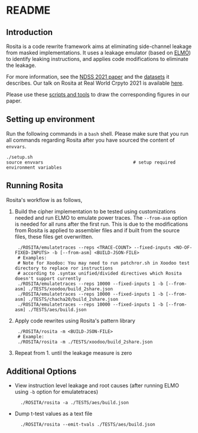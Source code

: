 README
===
## Introduction
Rosita is a code rewrite framework aims at eliminating side-channel leakage from masked implementations. 
It uses a leakage emulator (based on [ELMO](https://github.com/sca-research/ELMO)) to identify
leaking instructions, and applies code modifications to eliminate the leakage.

For more information, see the [NDSS 2021 paper](https://eprint.iacr.org/2019/1445.pdf)
and the [datasets](https://adelaide.figshare.com/projects/Rosita/91580) it describes. 
Our talk on Rosita at Real World Crpyto 2021 is available [here](https://www.youtube.com/watch?v=kO-3Uh7tq60).

Please use these [scripts and tools](https://adelaide.figshare.com/articles/software/SCRIPTS/13270925)
to draw the corresponding figures in our paper.

## Setting up environment

Run the following commands in a `bash` shell. Please make sure that you run all
commands regarding Rosita after you have sourced the content of `envvars`.

~~~
./setup.sh
source envvars                                  # setup required environment variables 
~~~

## Running Rosita

Rosita's workflow is as follows,

1. Build the cipher implementation to be tested using customizations needed and run
ELMO to emulate power traces. The `--from-asm` option is needed for all runs after
the first run. This is due to the modifications from Rosita is applied to assembler files
and if built from the source files, these files get overwritten.

        ./ROSITA/emulatetraces --reps <TRACE-COUNT> --fixed-inputs <NO-OF-FIXED-INPUTS> -b [--from-asm] <BUILD-JSON-FILE>
        # Examples:
        # Note for Xoodoo: You may need to run patchror.sh in Xoodoo test directory to replace ror instructions 
        # according to .syntax unified/divided directives which Rosita doesn't support currently
        ./ROSITA/emulatetraces --reps 10000 --fixed-inputs 1 -b [--from-asm] ./TESTS/xoodoo/build_2share.json 
        ./ROSITA/emulatetraces --reps 10000 --fixed-inputs 1 -b [--from-asm] ./TESTS/chacha20/build_2share.json
        ./ROSITA/emulatetraces --reps 10000 --fixed-inputs 1 -b [--from-asm] ./TESTS/aes/build.json

3. Apply code rewrites using Rosita's pattern library
       
        ./ROSITA/rosita -m <BUILD-JSON-FILE>
        # Example: 
        ./ROSITA/rosita -m ./TESTS/xoodoo/build_2share.json

4. Repeat from 1. until the leakage measure is zero  

## Additional Options

+ View instruction level leakage and root causes (after running ELMO using `-b` option for emulatetraces)

        ./ROSITA/rosita -a ./TESTS/aes/build.json

+ Dump t-test values as a text file

        ./ROSITA/rosita --emit-tvals ./TESTS/aes/build.json


